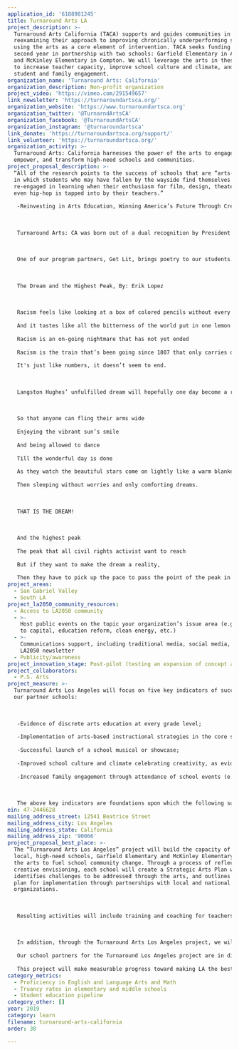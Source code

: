 ```yaml
---
application_id: '6188981245'
title: Turnaround Arts LA
project_description: >-
  Turnaround Arts California (TACA) supports and guides communities in
  reexamining their approach to improving chronically underperforming schools by
  using the arts as a core element of intervention. TACA seeks funding for a
  second year in partnership with two schools: Garfield Elementary in Alhambra,
  and McKinley Elementary in Compton. We will leverage the arts in these schools
  to increase teacher capacity, improve school culture and climate, and increase
  student and family engagement.
organization_name: 'Turnaround Arts: California'
organization_description: Non-profit organization
project_video: 'https://vimeo.com/291549657'
link_newsletter: 'https://turnaroundartsca.org/'
organization_website: 'https://www.turnaroundartsca.org'
organization_twitter: '@TurnarndArtsCA'
organization_facebook: '@TurnaroundArtsCA'
organization_instagram: '@turnaroundartsca'
link_donate: 'https://turnaroundartsca.org/support/'
link_volunteer: 'https://turnaroundartsca.org/'
organization_activity: >-
  Turnaround Arts: California harnesses the power of the arts to engage,
  empower, and transform high-need schools and communities.
project_proposal_description: >-
  “All of the research points to the success of schools that are “arts-rich” -
  in which students who may have fallen by the wayside find themselves
  re-engaged in learning when their enthusiasm for film, design, theater, or
  even hip-hop is tapped into by their teachers.”
   
   -Reinvesting in Arts Education, Winning America’s Future Through Creative Schools; President’s Committee on the Arts and the Humanities, May 2011
   
   
   
   Turnaround Arts: CA was born out of a dual recognition by President Obama and his President’s Committee on the Arts and Humanities (PCAH): our education system is in crisis, and reinvesting in arts education, which has been on the decline, is perhaps our most promising solution. Began as a pilot of PCAH, Turnaround Arts truly turns inspiration into impact.
   
   
   
   One of our program partners, Get Lit, brings poetry to our students. A sixth-grade student at one of our partner schools found his voice through their poetry-spoken word curriculum. What follows is his powerful response poem to Langston Hughes’s Dream Variations:
   
   
   
   The Dream and the Highest Peak, By: Erik Lopez
   
   
   
   Racism feels like looking at a box of colored pencils without every color, full of emptiness
   
   And it tastes like all the bitterness of the world put in one lemon
   
   Racism is an on-going nightmare that has not yet ended
   
   Racism is the train that’s been going since 1807 that only carries depression
   
   It's just like numbers, it doesn’t seem to end.
   
   
   
   Langston Hughes’ unfulfilled dream will hopefully one day become a reality.
   
   
   
   So that anyone can fling their arms wide
   
   Enjoying the vibrant sun’s smile
   
   And being allowed to dance
   
   Till the wonderful day is done
   
   As they watch the beautiful stars come on lightly like a warm blanket
   
   Then sleeping without worries and only comforting dreams.
   
   
   
   THAT IS THE DREAM!
   
   
   
   And the highest peak
   
   The peak that all civil rights activist want to reach
   
   But if they want to make the dream a reality,
   
   Then they have to pick up the pace to pass the point of the peak in stopping the painfulness of the racist to re-paint the picture of the passionate world with more colors than just white.
project_areas:
  - San Gabriel Valley
  - South LA
project_la2050_community_resources:
  - Access to LA2050 community
  - >-
    Host public events on the topic your organization’s issue area (e.g. access
    to capital, education reform, clean energy, etc.) 
  - >-
    Communications support, including traditional media, social media, and
    LA2050 newsletter
  - Publicity/awareness
project_innovation_stage: Post-pilot (testing an expansion of concept after initially successful pilot)
project_collaborators:
  - P.S. Arts
project_measure: >-
  Turnaround Arts Los Angeles will focus on five key indicators of success with
  our partner schools:
   
   
   
   -Evidence of discrete arts education at every grade level;
   
   -Implementation of arts-based instructional strategies in the core subjects; 
   
   -Successful launch of a school musical or showcase;
   
   -Improved school culture and climate celebrating creativity, as evidenced by a year end survey; and
   
   -Increased family engagement through attendance of school events (e.g. family art nights), volunteerism with the arts or otherwise.
   
   
   
   The above key indicators are foundations upon which the following success measures are built: attendance and suspension rates, and changes in student proficiency in math and language arts. Turnaround Arts LA will also assess these measures, which we would not expect to change dramatically in one year, but more likely over a two-three year period.
ein: 47-2446628
mailing_address_street: 12541 Beatrice Street
mailing_address_city: Los Angeles
mailing_address_state: California
mailing_address_zip: '90066'
project_proposal_best_place: >-
  The “Turnaround Arts Los Angeles” project will build the capacity of two
  local, high-need schools, Garfield Elementary and McKinley Elementary, to use
  the arts to fuel school community change. Through a process of reflection and
  creative envisioning, each school will create a Strategic Arts Plan which
  identifies challenges to be addressed through the arts, and outlines an action
  plan for implementation through partnerships with local and national arts
  organizations. 
   
    
   
   Resulting activities will include training and coaching for teachers on how to integrate creative movement, drama, and visual arts into the classroom in order to spark student curiosity and learning, enhance family engagement, and increase students' readiness to learn. We will provide opportunities for school and teacher leaders to meet and exchange with their peers in other Turnaround Arts schools across the state, to build a sense of community and shared advocacy for using the arts to provide a well-rounded, high quality education for all students.
   
    
   
   In addition, through the Turnaround Arts Los Angeles project, we will support our partner schools with: financial grants to support whole-school staff training in a primary arts integration strategy, as well as Strategic Arts Plan projects; School support through a dedicated regional coach partner, P.S. Arts, providing weekly coaching and support in creating arts-integrate curriculum and hosting a Family Art Night; and a visit by a high-profile Turnaround Artist to to raise visibility and foster intergenerational exchange around creativity, the arts and resilience.
   
   Our school partners for the Turnaround Los Angeles project are in disparate parts of our community, with unique demographics and distinct community challenges. Both have been identified as priority underperforming schools. Garfield Elementary School is located in Alhambra. The student population is majority Latino and Asian. Nearly 70% of the students are eligible for Free or Reduced Lunch, and another 17% are English Language Learners. McKinley Elementary School is based in Compton. The student population is Latino and African American. 100% of the students are eligible for Free and Reduced Lunch and 20% are English Language Learners.
   
   This project will make measurable progress toward making LA the best place to LEARN by increasing teacher collaboration, leadership and arts integration in order to provide all students with creative ways to access learning. This will contribute towards improving the student education pipeline, increasing proficiency in Language Arts and Math, and reducing truancy, suspension and expulsion rates in our partner schools.
category_metrics:
  - Proficiency in English and Language Arts and Math
  - Truancy rates in elementary and middle schools
  - Student education pipeline
category_other: []
year: 2019
category: learn
filename: turnaround-arts-california
order: 30

---
```

